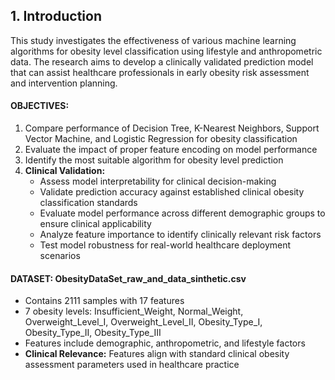 ## 1. Introduction
This study investigates the effectiveness of various machine learning algorithms for obesity level classification using lifestyle and anthropometric data. The research aims to develop a clinically validated prediction model that can assist healthcare professionals in early obesity risk assessment and intervention planning.


#### OBJECTIVES:
1. Compare performance of Decision Tree, K-Nearest Neighbors, Support Vector 
    Machine, and Logistic Regression for obesity classification
2. Evaluate the impact of proper feature encoding on model performance
3. Identify the most suitable algorithm for obesity level prediction
4. **Clinical Validation:**
   - Assess model interpretability for clinical decision-making
   - Validate prediction accuracy against established clinical obesity classification standards
   - Evaluate model performance across different demographic groups to ensure clinical applicability
   - Analyze feature importance to identify clinically relevant risk factors
   - Test model robustness for real-world healthcare deployment scenarios

#### DATASET: ObesityDataSet_raw_and_data_sinthetic.csv
- Contains 2111 samples with 17 features
- 7 obesity levels: Insufficient_Weight, Normal_Weight, Overweight_Level_I, Overweight_Level_II, Obesity_Type_I, Obesity_Type_II, Obesity_Type_III
- Features include demographic, anthropometric, and lifestyle factors
- **Clinical Relevance:** Features align with standard clinical obesity assessment parameters used in healthcare practice
